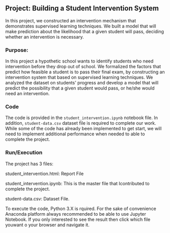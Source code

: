 
## Project: Building a Student Intervention System

In this project, we constructed an intervention mechanism that demonstrates supervised learning techniques. We built a model that will make prediction about the likelihood that a given student will pass, deciding whether an intervention is necessary.


### Purpose:

In this project a hypothetic school wants to identify students who need intervention before they drop out of school. We formalized the factors that predict how feasible a student is to pass their final exam, by constructing an intervention system that based on supervised learning techniques. We analyzed the dataset on students' progress and develop a model that will predict the possibility that a given student would pass, or he/she would need an intervention.


### Code

The code is provided in the `student_intervention.ipynb` notebook file. In addition, `student-data.csv` dataset file is required to complete our work. While some of the code has already been implemented to get start, we will need to implement additional performance when needed to able to complete the project.


### Run/Execution

The project has 3 files:

student_intervention.html: Report File

student_intervention.ipynb: This is the master file that Icontributed to complete the project.

student-data.csv: Dataset File.

To execute the code, Python 3.X is rquired. For the sake of convenience Anaconda platform always recommended to be able to use Jupyter Notebook. If you only interested to see the result then click which file youwant o your browser and navigate it. 


